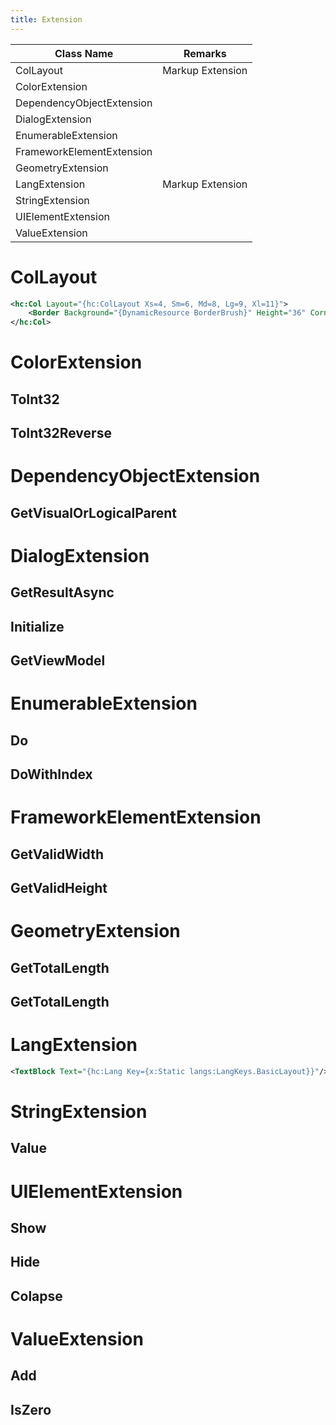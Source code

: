 ```yaml
---
title: Extension
---
```


|Class Name|Remarks|
|-|-|
|ColLayout|Markup Extension|
|ColorExtension||
|DependencyObjectExtension||
|DialogExtension||
|EnumerableExtension||
|FrameworkElementExtension||
|GeometryExtension||
|LangExtension|Markup Extension|
|StringExtension||
|UIElementExtension||
|ValueExtension||

# ColLayout

```xml
<hc:Col Layout="{hc:ColLayout Xs=4, Sm=6, Md=8, Lg=9, Xl=11}">
    <Border Background="{DynamicResource BorderBrush}" Height="36" CornerRadius="4"/>
</hc:Col>
```

# ColorExtension

## ToInt32

## ToInt32Reverse

# DependencyObjectExtension
## GetVisualOrLogicalParent

# DialogExtension
## GetResultAsync
## Initialize
## GetViewModel

# EnumerableExtension
## Do
## DoWithIndex

# FrameworkElementExtension
## GetValidWidth
## GetValidHeight

# GeometryExtension
## GetTotalLength
## GetTotalLength

# LangExtension
```xml
<TextBlock Text="{hc:Lang Key={x:Static langs:LangKeys.BasicLayout}}"/>
```
# StringExtension
## Value

# UIElementExtension
## Show
## Hide
## Colapse

# ValueExtension
## Add
## IsZero

